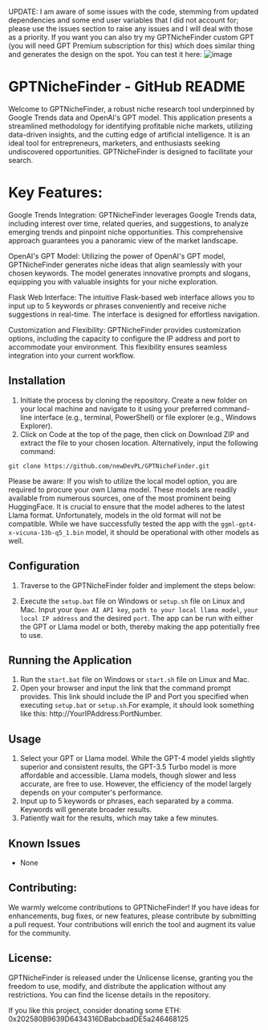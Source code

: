 UPDATE: I am aware of some issues with the code, stemming from updated dependencies and some end user variables that I did not account for; please use the issues section to raise any issues and I will deal with those as a priority. 
If you want you can also try my GPTNicheFinder custom GPT (you will need GPT Premium subscription for this) which does similar thing and generates the design on the spot. You can test it here: ![image](https://github.com/newDevPL/GPTNicheFinder/assets/8698431/8320183e-c945-459b-8a2a-e8503c361d5c)



# GPTNicheFinder - GitHub README

Welcome to GPTNicheFinder, a robust niche research tool underpinned by Google Trends data and OpenAI's GPT model. This application presents a streamlined methodology for identifying profitable niche markets, utilizing data-driven insights, and the cutting edge of artificial intelligence. It is an ideal tool for entrepreneurs, marketers, and enthusiasts seeking undiscovered opportunities. GPTNicheFinder is designed to facilitate your search.

# Key Features:

Google Trends Integration: GPTNicheFinder leverages Google Trends data, including interest over time, related queries, and suggestions, to analyze emerging trends and pinpoint niche opportunities. This comprehensive approach guarantees you a panoramic view of the market landscape.

OpenAI's GPT Model: Utilizing the power of OpenAI's GPT model, GPTNicheFinder generates niche ideas that align seamlessly with your chosen keywords. The model generates innovative prompts and slogans, equipping you with valuable insights for your niche exploration.

Flask Web Interface: The intuitive Flask-based web interface allows you to input up to 5 keywords or phrases conveniently and receive niche suggestions in real-time. The interface is designed for effortless navigation.

Customization and Flexibility: GPTNicheFinder provides customization options, including the capacity to configure the IP address and port to accommodate your environment. This flexibility ensures seamless integration into your current workflow.

## Installation

1. Initiate the process by cloning the repository. Create a new folder on your local machine and navigate to it using your preferred command-line interface (e.g., terminal, PowerShell) or file explorer (e.g., Windows Explorer).
2. Click on Code at the top of the page, then click on Download ZIP and extract the file to your chosen location. Alternatively, input the following command:

```
git clone https://github.com/newDevPL/GPTNicheFinder.git
```
Please be aware: If you wish to utilize the local model option, you are required to procure your own Llama model. These models are readily available from numerous sources, one of the most prominent being HuggingFace. It is crucial to ensure that the model adheres to the latest Llama format. Unfortunately, models in the old format will not be compatible. While we have successfully tested the app with the `ggml-gpt4-x-vicuna-13b-q5_1.bin` model, it should be operational with other models as well.

## Configuration

1. Traverse to the GPTNicheFinder folder and implement the steps below:

2. Execute the `setup.bat` file on Windows or `setup.sh` file on Linux and Mac. Input your `Open AI API key`, `path to your local llama model`, `your local IP address` and the desired `port`. The app can be run with either the GPT or Llama model or both, thereby making the app potentially free to use.

## Running the Application

1. Run the `start.bat` file on Windows or `start.sh` file on Linux and Mac.
2. Open your browser and input the link that the command prompt provides. This link should include the IP and Port you specified when executing `setup.bat` or `setup.sh`.For example, it should look something like this: http://YourIPAddress:PortNumber.

## Usage

1. Select your GPT or Llama model. While the GPT-4 model yields slightly superior and consistent results, the GPT-3.5 Turbo model is more affordable and accessible. Llama models, though slower and less accurate, are free to use. However, the efficiency of the model largely depends on your computer's performance.
2. Input up to 5 keywords or phrases, each separated by a comma. Keywords will generate broader results.
3. Patiently wait for the results, which may take a few minutes.

## Known Issues

- None

## Contributing:

We warmly welcome contributions to GPTNicheFinder! If you have ideas for enhancements, bug fixes, or new features, please contribute by submitting a pull request. Your contributions will enrich the tool and augment its value for the community.

## License:

GPTNicheFinder is released under the Unlicense license, granting you the freedom to use, modify, and distribute the application without any restrictions. You can find the license details in the repository.


If you like this project, consider donating some ETH: 0x202580B9639D6434316DBabcbadDE5a246468125


